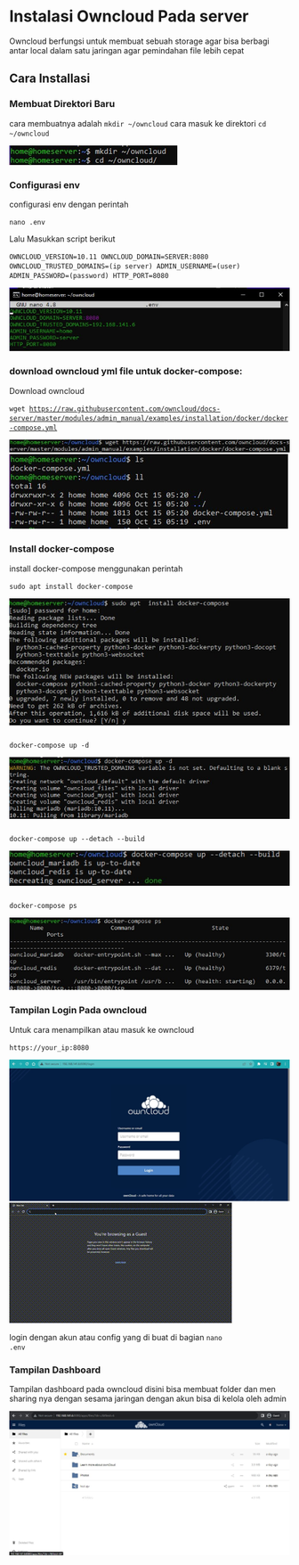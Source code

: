 # Instalasi Owncloud Pada server
Owncloud berfungsi untuk membuat sebuah storage agar bisa berbagi antar local dalam satu jaringan agar pemindahan file lebih cepat

## Cara Installasi

### Membuat Direktori Baru
cara membuatnya adalah
<code>mkdir ~/owncloud</code>
cara masuk ke direktori
<code>cd ~/owncloud</code>

![satu](img/owncloud/1.jpg)

### Configurasi env
configurasi env dengan perintah

<code>nano .env</code>

Lalu Masukkan script berikut

<code>OWNCLOUD_VERSION=10.11
OWNCLOUD_DOMAIN=SERVER:8080
OWNCLOUD_TRUSTED_DOMAINS=(ip server)
ADMIN_USERNAME=(user)
ADMIN_PASSWORD=(password)
HTTP_PORT=8080</code>

![dua](img/owncloud/2.jpg)

### download owncloud yml file untuk docker-compose:
Download owncloud

<code>wget https://raw.githubusercontent.com/owncloud/docs-server/master/modules/admin_manual/examples/installation/docker/docker-compose.yml</code>

![tiga](img/owncloud/3.jpg)
![empat](img/owncloud/4.jpg)

### Install docker-compose
install docker-compose menggunakan perintah

<code>sudo apt install docker-compose</code>

![lima](img/owncloud/5.jpg)

### 


<code>docker-compose up -d</code>

![enam](img/owncloud/6.jpg)


### 


<code>docker-compose up --detach --build</code>

![tujuh](img/owncloud/7.jpg)

### 


<code>docker-compose ps</code>

![delapan](img/owncloud/8.jpg)

### Tampilan Login Pada owncloud
Untuk cara menampilkan atau masuk ke owncloud

<code>https://your_ip:8080</code>

![sembilan](img/owncloud/9.jpg)
![sepuluh](img/owncloud/10.gif)

login dengan akun atau config yang di buat di bagian
<code>nano .env</code>


### Tampilan Dashboard
Tampilan dashboard pada owncloud disini bisa membuat folder dan men sharing nya dengan sesama jaringan dengan akun bisa di kelola oleh admin

![sebelas](img/owncloud/11.jpg)
